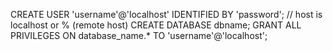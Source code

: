 CREATE USER 'username'@'localhost' IDENTIFIED BY 'password'; // host is localhost or % (remote host)
CREATE DATABASE dbname;
GRANT ALL PRIVILEGES ON database_name.* TO 'username'@'localhost';
